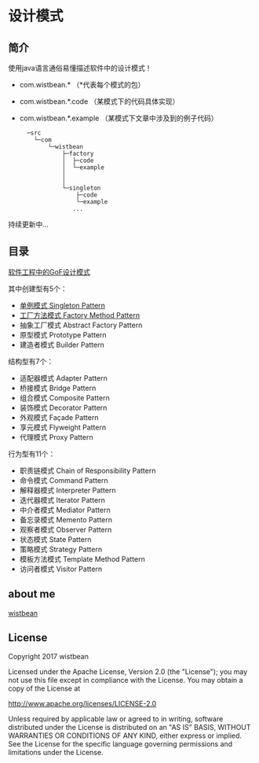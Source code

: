 设计模式
=========

## 简介

使用java语言通俗易懂描述软件中的设计模式！


- com.wistbean.* （*代表每个模式的包）
- com.wistbean.*.code （某模式下的代码具体实现）
- com.wistbean.*.example （某模式下文章中涉及到的例子代码）

		─src
		  └─com
		      └─wistbean
		          ├─factory
		          │  ├─code		
		          │  └─example	    
		          │          
		          │          
		          └─singleton
		              ├─code
		              └─example
 				     ...

                 


持续更新中...

## 目录

[软件工程中的GoF设计模式](http://www.wistbean.com/blog/2017/09/24/design-pattern/)

其中创建型有5个：

- [单例模式 Singleton Pattern](http://www.wistbean.com/blog/2017/09/26/singleton-pattern/)
- [工厂方法模式 Factory Method Pattern](http://www.wistbean.com/blog/2017/10/07/factory-method-pattern/)
- 抽象工厂模式 Abstract Factory Pattern
- 原型模式 Prototype Pattern
- 建造者模式 Builder Pattern


结构型有7个：

- 适配器模式 Adapter Pattern
- 桥接模式 Bridge Pattern
- 组合模式 Composite Pattern
- 装饰模式 Decorator Pattern
- 外观模式 Façade Pattern
- 享元模式 Flyweight Pattern
- 代理模式 Proxy Pattern

行为型有11个：

- 职责链模式 Chain of Responsibility Pattern
- 命令模式 Command Pattern
- 解释器模式 Interpreter Pattern
- 迭代器模式 Iterator Pattern
- 中介者模式 Mediator Pattern
- 备忘录模式 Memento Pattern
- 观察者模式 Observer Pattern
- 状态模式 State Pattern
- 策略模式 Strategy Pattern
- 模板方法模式 Template Method Pattern
- 访问者模式 Visitor Pattern


## about me

[wistbean](http://www.wistbean.com "wistbean")



## License

Copyright 2017 wistbean

Licensed under the Apache License, Version 2.0 (the "License");
you may not use this file except in compliance with the License.
You may obtain a copy of the License at

 http://www.apache.org/licenses/LICENSE-2.0

Unless required by applicable law or agreed to in writing, software
distributed under the License is distributed on an "AS IS" BASIS,
WITHOUT WARRANTIES OR CONDITIONS OF ANY KIND, either express or implied.
See the License for the specific language governing permissions and
limitations under the License.